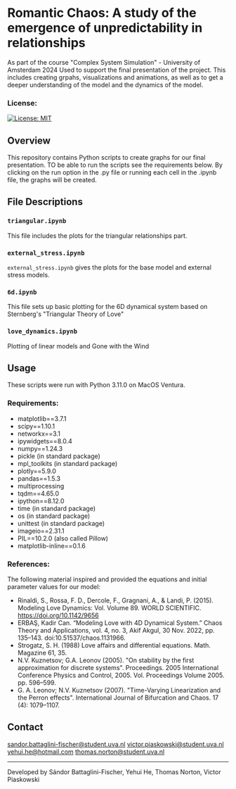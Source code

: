 # Romantic Chaos: A study of the emergence of unpredictability in relationships
As part of the course "Complex System Simulation" - University of Amsterdam 2024
Used to support the final presentation of the project. This includes creating grpahs, visualizations and animations, as well as to get a deeper understanding of the model and the dynamics of the model. 

### License:
[![License: MIT](https://img.shields.io/badge/License-MIT-yellow.svg)](https://opensource.org/licenses/MIT)

## Overview
This repository contains Python scripts to create graphs for our final presentation. TO be able to run the scripts see the requirements below. By clicking on the run option in the .py file or running each cell in the .ipynb file, the graphs will be created. 

## File Descriptions

### `triangular.ipynb`
This file includes the plots for the triangular relationships part.

### `external_stress.ipynb`
`external_stress.ipynb` gives the plots for the base model and external stress models.

### `6d.ipynb`
This file sets up basic plotting for the 6D dynamical system based on Sternberg's "Triangular Theory of Love"

### `love_dynamics.ipynb`
Plotting of linear models and Gone with the Wind 


## Usage
These scripts were run with Python 3.11.0 on MacOS Ventura. 


### Requirements:
* matplotlib==3.7.1 
* scipy==1.10.1
* networkx==3.1
* ipywidgets==8.0.4
* numpy==1.24.3
* pickle (in standard package)
* mpl_toolkits (in standard package)
* plotly==5.9.0
* pandas==1.5.3
* multiprocessing
* tqdm==4.65.0
* ipython==8.12.0
* time (in standard package)
* os (in standard package)
* unittest (in standard package)
* imageio==2.31.1
* PIL==10.2.0 (also called Pillow)
* matplotlib-inline==0.1.6



### References:
The following material inspired and provided the equations and initial parameter values for our model:
* Rinaldi, S., Rossa, F. D., Dercole, F., Gragnani, A., & Landi, P. (2015). Modeling Love Dynamics: Vol. Volume 89. WORLD SCIENTIFIC. https://doi.org/10.1142/9656
* ERBAŞ, Kadir Can. “Modeling Love with 4D Dynamical System.” Chaos Theory and Applications, vol. 4, no. 3, Akif Akgul, 30 Nov. 2022, pp. 135–143. doi:10.51537/chaos.1131966.​
* Strogatz, S. H. (1988) Love affairs and differential equations. Math. Magazine 61, 35.
*  N.V. Kuznetsov; G.A. Leonov (2005). "On stability by the first approximation for discrete systems". Proceedings. 2005 International Conference Physics and Control, 2005. Vol. Proceedings Volume 2005. pp. 596–599.
* G. A. Leonov; N.V. Kuznetsov (2007). "Time-Varying Linearization and
 the Perron effects". International Journal of Bifurcation and Chaos. 17 (4): 1079–1107.



## Contact
sandor.battaglini-fischer@student.uva.nl
victor.piaskowski@student.uva.nl
yehui.he@hotmail.com
thomas.norton@student.uva.nl

---

Developed by Sándor Battaglini-Fischer, Yehui He, Thomas Norton, Victor Piaskowski
